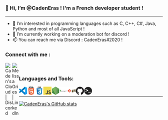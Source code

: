 ### 👋 Hi, I’m @CadenEras ! I'm a French developer student !

---

- 👀 I’m interested in programming languages such as C, C++, C#, Java, Python and most of all JavaScript !
- 🌱 I’m currently working on a moderation bot for discord !
- 📫 You can reach me via Discord : CadenEras#2020 !

### Connect with me :

[<img align="left" alt="Caden's Cloud | Discord" width="22px" src="https://cdn.jsdelivr.net/npm/simple-icons@v3/icons/discord.svg" />](discord)
[<img align="left" alt="Melissa Gries | LinkedIn" width="22px" src="https://cdn.jsdelivr.net/npm/simple-icons@v3/icons/linkedin.svg" />](linkedin)

<br />

### Languages and Tools:

[<img align="left" alt="Visual Studio Code" width="26px" src="https://raw.githubusercontent.com/github/explore/80688e429a7d4ef2fca1e82350fe8e3517d3494d/topics/visual-studio-code/visual-studio-code.png" />](webdevplaylist)
[<img align="left" alt="HTML5" width="26px" src="https://raw.githubusercontent.com/github/explore/80688e429a7d4ef2fca1e82350fe8e3517d3494d/topics/html/html.png" />](webdevplaylist)
[<img align="left" alt="CSS3" width="26px" src="https://raw.githubusercontent.com/github/explore/80688e429a7d4ef2fca1e82350fe8e3517d3494d/topics/css/css.png" />](cssplaylist)
[<img align="left" alt="JavaScript" width="26px" src="https://raw.githubusercontent.com/github/explore/80688e429a7d4ef2fca1e82350fe8e3517d3494d/topics/javascript/javascript.png" />](jsplaylist)
[<img align="left" alt="Node.js" width="26px" src="https://raw.githubusercontent.com/github/explore/80688e429a7d4ef2fca1e82350fe8e3517d3494d/topics/nodejs/nodejs.png" />](webdevplaylist)
[<img align="left" alt="MongoDB" width="26px" src="https://raw.githubusercontent.com/github/explore/80688e429a7d4ef2fca1e82350fe8e3517d3494d/topics/mongodb/mongodb.png" />](webdevplaylist)
[<img align="left" alt="Git" width="26px" src="https://raw.githubusercontent.com/github/explore/80688e429a7d4ef2fca1e82350fe8e3517d3494d/topics/git/git.png" />](webdevplaylist)
[<img align="left" alt="GitHub" width="26px" src="https://raw.githubusercontent.com/github/explore/78df643247d429f6cc873026c0622819ad797942/topics/github/github.png" />](webdevplaylist)
[<img align="left" alt="Terminal" width="26px" src="https://raw.githubusercontent.com/github/explore/80688e429a7d4ef2fca1e82350fe8e3517d3494d/topics/terminal/terminal.png" />](webdevplaylist)

<br />

---

[![CadenEras's GitHub stats](https://github-readme-stats.vercel.app/api?username=CadenEras)](https://github.com/CadenEras/github-readme-stats)

[twitter]: https://twitter.com/VinnieAsh93
[discord]: https://discord.gg/dESTnJ72Mp
[linkedin]: https://www.linkedin.com/in/m%C3%A9lissa-gries-3a1564217/
